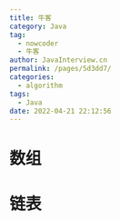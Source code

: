 ```yaml
---
title: 牛客
category: Java
tag: 
  - nowcoder
  - 牛客
author: JavaInterview.cn
permalink: /pages/5d3dd7/
categories: 
  - algorithm
tags: 
  - Java
date: 2022-04-21 22:12:56
---
```


# 数组

# 链表


